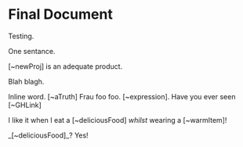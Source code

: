 # Final Document

Testing.

One sentance.

[~newProj] is an adequate product.

Blah blagh.

Inline word. [~aTruth] Frau foo foo. [~expression]. Have you ever seen [~GHLink]

I like it when I eat a [~deliciousFood] _whilst_ wearing a [~warmItem]!

\_[~deliciousFood]\_? Yes!